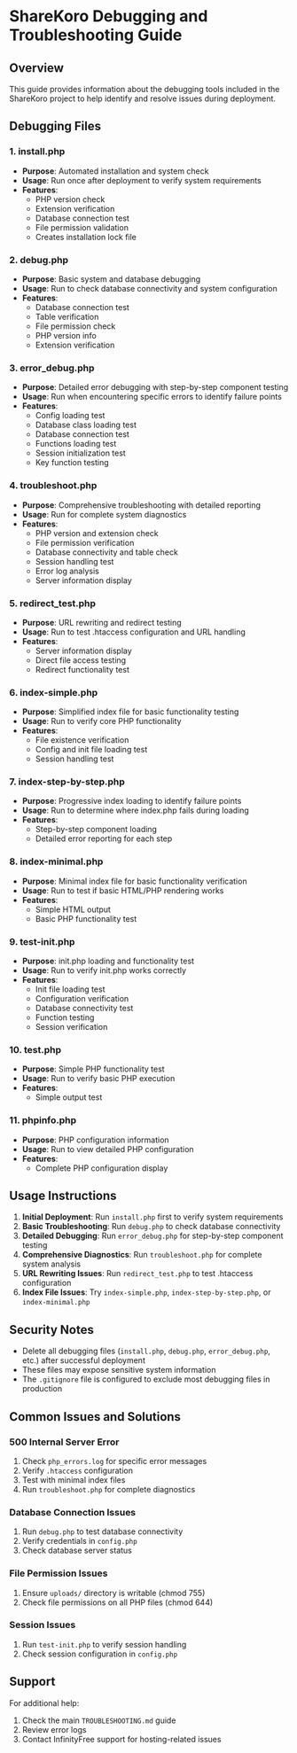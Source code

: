 # ShareKoro Debugging and Troubleshooting Guide

## Overview
This guide provides information about the debugging tools included in the ShareKoro project to help identify and resolve issues during deployment.

## Debugging Files

### 1. install.php
- **Purpose**: Automated installation and system check
- **Usage**: Run once after deployment to verify system requirements
- **Features**: 
  - PHP version check
  - Extension verification
  - Database connection test
  - File permission validation
  - Creates installation lock file

### 2. debug.php
- **Purpose**: Basic system and database debugging
- **Usage**: Run to check database connectivity and system configuration
- **Features**:
  - Database connection test
  - Table verification
  - File permission check
  - PHP version info
  - Extension verification

### 3. error_debug.php
- **Purpose**: Detailed error debugging with step-by-step component testing
- **Usage**: Run when encountering specific errors to identify failure points
- **Features**:
  - Config loading test
  - Database class loading test
  - Database connection test
  - Functions loading test
  - Session initialization test
  - Key function testing

### 4. troubleshoot.php
- **Purpose**: Comprehensive troubleshooting with detailed reporting
- **Usage**: Run for complete system diagnostics
- **Features**:
  - PHP version and extension check
  - File permission verification
  - Database connectivity and table check
  - Session handling test
  - Error log analysis
  - Server information display

### 5. redirect_test.php
- **Purpose**: URL rewriting and redirect testing
- **Usage**: Run to test .htaccess configuration and URL handling
- **Features**:
  - Server information display
  - Direct file access testing
  - Redirect functionality test

### 6. index-simple.php
- **Purpose**: Simplified index file for basic functionality testing
- **Usage**: Run to verify core PHP functionality
- **Features**:
  - File existence verification
  - Config and init file loading test
  - Session handling test

### 7. index-step-by-step.php
- **Purpose**: Progressive index loading to identify failure points
- **Usage**: Run to determine where index.php fails during loading
- **Features**:
  - Step-by-step component loading
  - Detailed error reporting for each step

### 8. index-minimal.php
- **Purpose**: Minimal index file for basic functionality verification
- **Usage**: Run to test if basic HTML/PHP rendering works
- **Features**:
  - Simple HTML output
  - Basic PHP functionality test

### 9. test-init.php
- **Purpose**: init.php loading and functionality test
- **Usage**: Run to verify init.php works correctly
- **Features**:
  - Init file loading test
  - Configuration verification
  - Database connectivity test
  - Function testing
  - Session verification

### 10. test.php
- **Purpose**: Simple PHP functionality test
- **Usage**: Run to verify basic PHP execution
- **Features**:
  - Simple output test

### 11. phpinfo.php
- **Purpose**: PHP configuration information
- **Usage**: Run to view detailed PHP configuration
- **Features**:
  - Complete PHP configuration display

## Usage Instructions

1. **Initial Deployment**: Run `install.php` first to verify system requirements
2. **Basic Troubleshooting**: Run `debug.php` to check database connectivity
3. **Detailed Debugging**: Run `error_debug.php` for step-by-step component testing
4. **Comprehensive Diagnostics**: Run `troubleshoot.php` for complete system analysis
5. **URL Rewriting Issues**: Run `redirect_test.php` to test .htaccess configuration
6. **Index File Issues**: Try `index-simple.php`, `index-step-by-step.php`, or `index-minimal.php`

## Security Notes

- Delete all debugging files (`install.php`, `debug.php`, `error_debug.php`, etc.) after successful deployment
- These files may expose sensitive system information
- The `.gitignore` file is configured to exclude most debugging files in production

## Common Issues and Solutions

### 500 Internal Server Error
1. Check `php_errors.log` for specific error messages
2. Verify `.htaccess` configuration
3. Test with minimal index files
4. Run `troubleshoot.php` for complete diagnostics

### Database Connection Issues
1. Run `debug.php` to test database connectivity
2. Verify credentials in `config.php`
3. Check database server status

### File Permission Issues
1. Ensure `uploads/` directory is writable (chmod 755)
2. Check file permissions on all PHP files (chmod 644)

### Session Issues
1. Run `test-init.php` to verify session handling
2. Check session configuration in `config.php`

## Support

For additional help:
1. Check the main `TROUBLESHOOTING.md` guide
2. Review error logs
3. Contact InfinityFree support for hosting-related issues